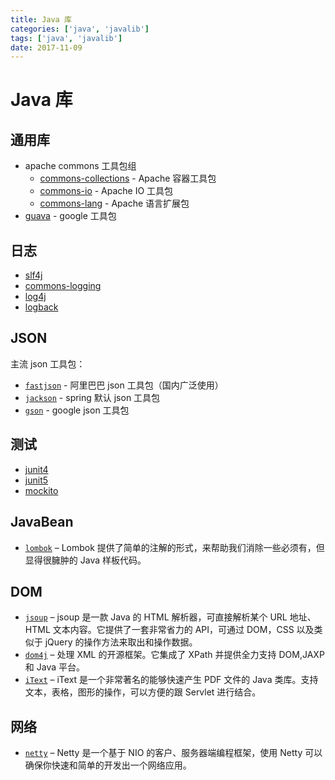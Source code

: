 ```yaml
---
title: Java 库
categories: ['java', 'javalib']
tags: ['java', 'javalib']
date: 2017-11-09
---
```


# Java 库

## 通用库

- apache commons 工具包组
  - [commons-collections](https://commons.apache.org/proper/commons-collections/) - Apache 容器工具包
  - [commons-io](https://commons.apache.org/proper/commons-io) - Apache IO 工具包
  - [commons-lang](https://commons.apache.org/proper/commons-lang/) - Apache 语言扩展包
- [guava](https://github.com/google/guava) - google 工具包

## 日志

- [slf4j](http://www.slf4j.org/)
- [commons-logging](http://commons.apache.org/proper/commons-logging/)
- [log4j](http://logging.apache.org/log4j/2.x/)
- [logback](http://logback.qos.ch/)

## JSON

主流 json 工具包：

- [`fastjson`](https://github.com/alibaba/fastjson) - 阿里巴巴 json 工具包（国内广泛使用）
- [`jackson`](http://wiki.fasterxml.com/JacksonHome) - spring 默认 json 工具包
- [`gson`](https://github.com/google/gson) - google json 工具包

## 测试

- [junit4](https://github.com/junit-team/junit4)
- [junit5](https://github.com/junit-team/junit5)
- [mockito](https://github.com/mockito/mockito)

## JavaBean

- [`lombok`](https://projectlombok.org/) – Lombok 提供了简单的注解的形式，来帮助我们消除一些必须有，但显得很臃肿的 Java 样板代码。

## DOM

- [`jsoup`](https://jsoup.org/) – jsoup 是一款 Java 的 HTML 解析器，可直接解析某个 URL 地址、HTML 文本内容。它提供了一套非常省力的 API，可通过 DOM，CSS 以及类似于 jQuery 的操作方法来取出和操作数据。
- [`dom4j`](https://github.com/dom4j/dom4j) – 处理 XML 的开源框架。它集成了 XPath 并提供全力支持 DOM,JAXP 和 Java 平台。
- [`iText`](https://itextpdf.com/en) – iText 是一个非常著名的能够快速产生 PDF 文件的 Java 类库。支持文本，表格，图形的操作，可以方便的跟 Servlet 进行结合。

## 网络

- [`netty`](http://netty.io/) – Netty 是一个基于 NIO 的客户、服务器端编程框架，使用 Netty 可以确保你快速和简单的开发出一个网络应用。
